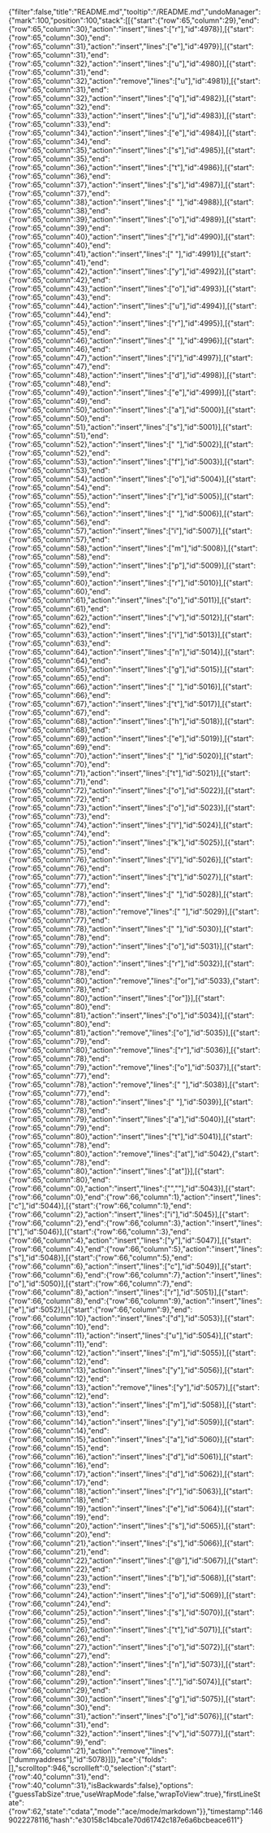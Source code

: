 {"filter":false,"title":"README.md","tooltip":"/README.md","undoManager":{"mark":100,"position":100,"stack":[[{"start":{"row":65,"column":29},"end":{"row":65,"column":30},"action":"insert","lines":["r"],"id":4978}],[{"start":{"row":65,"column":30},"end":{"row":65,"column":31},"action":"insert","lines":["e"],"id":4979}],[{"start":{"row":65,"column":31},"end":{"row":65,"column":32},"action":"insert","lines":["u"],"id":4980}],[{"start":{"row":65,"column":31},"end":{"row":65,"column":32},"action":"remove","lines":["u"],"id":4981}],[{"start":{"row":65,"column":31},"end":{"row":65,"column":32},"action":"insert","lines":["q"],"id":4982}],[{"start":{"row":65,"column":32},"end":{"row":65,"column":33},"action":"insert","lines":["u"],"id":4983}],[{"start":{"row":65,"column":33},"end":{"row":65,"column":34},"action":"insert","lines":["e"],"id":4984}],[{"start":{"row":65,"column":34},"end":{"row":65,"column":35},"action":"insert","lines":["s"],"id":4985}],[{"start":{"row":65,"column":35},"end":{"row":65,"column":36},"action":"insert","lines":["t"],"id":4986}],[{"start":{"row":65,"column":36},"end":{"row":65,"column":37},"action":"insert","lines":["s"],"id":4987}],[{"start":{"row":65,"column":37},"end":{"row":65,"column":38},"action":"insert","lines":[" "],"id":4988}],[{"start":{"row":65,"column":38},"end":{"row":65,"column":39},"action":"insert","lines":["o"],"id":4989}],[{"start":{"row":65,"column":39},"end":{"row":65,"column":40},"action":"insert","lines":["r"],"id":4990}],[{"start":{"row":65,"column":40},"end":{"row":65,"column":41},"action":"insert","lines":[" "],"id":4991}],[{"start":{"row":65,"column":41},"end":{"row":65,"column":42},"action":"insert","lines":["y"],"id":4992}],[{"start":{"row":65,"column":42},"end":{"row":65,"column":43},"action":"insert","lines":["o"],"id":4993}],[{"start":{"row":65,"column":43},"end":{"row":65,"column":44},"action":"insert","lines":["u"],"id":4994}],[{"start":{"row":65,"column":44},"end":{"row":65,"column":45},"action":"insert","lines":["r"],"id":4995}],[{"start":{"row":65,"column":45},"end":{"row":65,"column":46},"action":"insert","lines":[" "],"id":4996}],[{"start":{"row":65,"column":46},"end":{"row":65,"column":47},"action":"insert","lines":["i"],"id":4997}],[{"start":{"row":65,"column":47},"end":{"row":65,"column":48},"action":"insert","lines":["d"],"id":4998}],[{"start":{"row":65,"column":48},"end":{"row":65,"column":49},"action":"insert","lines":["e"],"id":4999}],[{"start":{"row":65,"column":49},"end":{"row":65,"column":50},"action":"insert","lines":["a"],"id":5000}],[{"start":{"row":65,"column":50},"end":{"row":65,"column":51},"action":"insert","lines":["s"],"id":5001}],[{"start":{"row":65,"column":51},"end":{"row":65,"column":52},"action":"insert","lines":[" "],"id":5002}],[{"start":{"row":65,"column":52},"end":{"row":65,"column":53},"action":"insert","lines":["f"],"id":5003}],[{"start":{"row":65,"column":53},"end":{"row":65,"column":54},"action":"insert","lines":["o"],"id":5004}],[{"start":{"row":65,"column":54},"end":{"row":65,"column":55},"action":"insert","lines":["r"],"id":5005}],[{"start":{"row":65,"column":55},"end":{"row":65,"column":56},"action":"insert","lines":[" "],"id":5006}],[{"start":{"row":65,"column":56},"end":{"row":65,"column":57},"action":"insert","lines":["i"],"id":5007}],[{"start":{"row":65,"column":57},"end":{"row":65,"column":58},"action":"insert","lines":["m"],"id":5008}],[{"start":{"row":65,"column":58},"end":{"row":65,"column":59},"action":"insert","lines":["p"],"id":5009}],[{"start":{"row":65,"column":59},"end":{"row":65,"column":60},"action":"insert","lines":["r"],"id":5010}],[{"start":{"row":65,"column":60},"end":{"row":65,"column":61},"action":"insert","lines":["o"],"id":5011}],[{"start":{"row":65,"column":61},"end":{"row":65,"column":62},"action":"insert","lines":["v"],"id":5012}],[{"start":{"row":65,"column":62},"end":{"row":65,"column":63},"action":"insert","lines":["i"],"id":5013}],[{"start":{"row":65,"column":63},"end":{"row":65,"column":64},"action":"insert","lines":["n"],"id":5014}],[{"start":{"row":65,"column":64},"end":{"row":65,"column":65},"action":"insert","lines":["g"],"id":5015}],[{"start":{"row":65,"column":65},"end":{"row":65,"column":66},"action":"insert","lines":[" "],"id":5016}],[{"start":{"row":65,"column":66},"end":{"row":65,"column":67},"action":"insert","lines":["t"],"id":5017}],[{"start":{"row":65,"column":67},"end":{"row":65,"column":68},"action":"insert","lines":["h"],"id":5018}],[{"start":{"row":65,"column":68},"end":{"row":65,"column":69},"action":"insert","lines":["e"],"id":5019}],[{"start":{"row":65,"column":69},"end":{"row":65,"column":70},"action":"insert","lines":[" "],"id":5020}],[{"start":{"row":65,"column":70},"end":{"row":65,"column":71},"action":"insert","lines":["t"],"id":5021}],[{"start":{"row":65,"column":71},"end":{"row":65,"column":72},"action":"insert","lines":["o"],"id":5022}],[{"start":{"row":65,"column":72},"end":{"row":65,"column":73},"action":"insert","lines":["o"],"id":5023}],[{"start":{"row":65,"column":73},"end":{"row":65,"column":74},"action":"insert","lines":["l"],"id":5024}],[{"start":{"row":65,"column":74},"end":{"row":65,"column":75},"action":"insert","lines":["k"],"id":5025}],[{"start":{"row":65,"column":75},"end":{"row":65,"column":76},"action":"insert","lines":["i"],"id":5026}],[{"start":{"row":65,"column":76},"end":{"row":65,"column":77},"action":"insert","lines":["t"],"id":5027}],[{"start":{"row":65,"column":77},"end":{"row":65,"column":78},"action":"insert","lines":[" "],"id":5028}],[{"start":{"row":65,"column":77},"end":{"row":65,"column":78},"action":"remove","lines":[" "],"id":5029}],[{"start":{"row":65,"column":77},"end":{"row":65,"column":78},"action":"insert","lines":[" "],"id":5030}],[{"start":{"row":65,"column":78},"end":{"row":65,"column":79},"action":"insert","lines":["o"],"id":5031}],[{"start":{"row":65,"column":79},"end":{"row":65,"column":80},"action":"insert","lines":["r"],"id":5032}],[{"start":{"row":65,"column":78},"end":{"row":65,"column":80},"action":"remove","lines":["or"],"id":5033},{"start":{"row":65,"column":78},"end":{"row":65,"column":80},"action":"insert","lines":["or"]}],[{"start":{"row":65,"column":80},"end":{"row":65,"column":81},"action":"insert","lines":["o"],"id":5034}],[{"start":{"row":65,"column":80},"end":{"row":65,"column":81},"action":"remove","lines":["o"],"id":5035}],[{"start":{"row":65,"column":79},"end":{"row":65,"column":80},"action":"remove","lines":["r"],"id":5036}],[{"start":{"row":65,"column":78},"end":{"row":65,"column":79},"action":"remove","lines":["o"],"id":5037}],[{"start":{"row":65,"column":77},"end":{"row":65,"column":78},"action":"remove","lines":[" "],"id":5038}],[{"start":{"row":65,"column":77},"end":{"row":65,"column":78},"action":"insert","lines":[" "],"id":5039}],[{"start":{"row":65,"column":78},"end":{"row":65,"column":79},"action":"insert","lines":["a"],"id":5040}],[{"start":{"row":65,"column":79},"end":{"row":65,"column":80},"action":"insert","lines":["t"],"id":5041}],[{"start":{"row":65,"column":78},"end":{"row":65,"column":80},"action":"remove","lines":["at"],"id":5042},{"start":{"row":65,"column":78},"end":{"row":65,"column":80},"action":"insert","lines":["at"]}],[{"start":{"row":65,"column":80},"end":{"row":66,"column":0},"action":"insert","lines":["",""],"id":5043}],[{"start":{"row":66,"column":0},"end":{"row":66,"column":1},"action":"insert","lines":["c"],"id":5044}],[{"start":{"row":66,"column":1},"end":{"row":66,"column":2},"action":"insert","lines":["i"],"id":5045}],[{"start":{"row":66,"column":2},"end":{"row":66,"column":3},"action":"insert","lines":["t"],"id":5046}],[{"start":{"row":66,"column":3},"end":{"row":66,"column":4},"action":"insert","lines":["y"],"id":5047}],[{"start":{"row":66,"column":4},"end":{"row":66,"column":5},"action":"insert","lines":["s"],"id":5048}],[{"start":{"row":66,"column":5},"end":{"row":66,"column":6},"action":"insert","lines":["c"],"id":5049}],[{"start":{"row":66,"column":6},"end":{"row":66,"column":7},"action":"insert","lines":["o"],"id":5050}],[{"start":{"row":66,"column":7},"end":{"row":66,"column":8},"action":"insert","lines":["r"],"id":5051}],[{"start":{"row":66,"column":8},"end":{"row":66,"column":9},"action":"insert","lines":["e"],"id":5052}],[{"start":{"row":66,"column":9},"end":{"row":66,"column":10},"action":"insert","lines":["d"],"id":5053}],[{"start":{"row":66,"column":10},"end":{"row":66,"column":11},"action":"insert","lines":["u"],"id":5054}],[{"start":{"row":66,"column":11},"end":{"row":66,"column":12},"action":"insert","lines":["m"],"id":5055}],[{"start":{"row":66,"column":12},"end":{"row":66,"column":13},"action":"insert","lines":["y"],"id":5056}],[{"start":{"row":66,"column":12},"end":{"row":66,"column":13},"action":"remove","lines":["y"],"id":5057}],[{"start":{"row":66,"column":12},"end":{"row":66,"column":13},"action":"insert","lines":["m"],"id":5058}],[{"start":{"row":66,"column":13},"end":{"row":66,"column":14},"action":"insert","lines":["y"],"id":5059}],[{"start":{"row":66,"column":14},"end":{"row":66,"column":15},"action":"insert","lines":["a"],"id":5060}],[{"start":{"row":66,"column":15},"end":{"row":66,"column":16},"action":"insert","lines":["d"],"id":5061}],[{"start":{"row":66,"column":16},"end":{"row":66,"column":17},"action":"insert","lines":["d"],"id":5062}],[{"start":{"row":66,"column":17},"end":{"row":66,"column":18},"action":"insert","lines":["r"],"id":5063}],[{"start":{"row":66,"column":18},"end":{"row":66,"column":19},"action":"insert","lines":["e"],"id":5064}],[{"start":{"row":66,"column":19},"end":{"row":66,"column":20},"action":"insert","lines":["s"],"id":5065}],[{"start":{"row":66,"column":20},"end":{"row":66,"column":21},"action":"insert","lines":["s"],"id":5066}],[{"start":{"row":66,"column":21},"end":{"row":66,"column":22},"action":"insert","lines":["@"],"id":5067}],[{"start":{"row":66,"column":22},"end":{"row":66,"column":23},"action":"insert","lines":["b"],"id":5068}],[{"start":{"row":66,"column":23},"end":{"row":66,"column":24},"action":"insert","lines":["o"],"id":5069}],[{"start":{"row":66,"column":24},"end":{"row":66,"column":25},"action":"insert","lines":["s"],"id":5070}],[{"start":{"row":66,"column":25},"end":{"row":66,"column":26},"action":"insert","lines":["t"],"id":5071}],[{"start":{"row":66,"column":26},"end":{"row":66,"column":27},"action":"insert","lines":["o"],"id":5072}],[{"start":{"row":66,"column":27},"end":{"row":66,"column":28},"action":"insert","lines":["n"],"id":5073}],[{"start":{"row":66,"column":28},"end":{"row":66,"column":29},"action":"insert","lines":["."],"id":5074}],[{"start":{"row":66,"column":29},"end":{"row":66,"column":30},"action":"insert","lines":["g"],"id":5075}],[{"start":{"row":66,"column":30},"end":{"row":66,"column":31},"action":"insert","lines":["o"],"id":5076}],[{"start":{"row":66,"column":31},"end":{"row":66,"column":32},"action":"insert","lines":["v"],"id":5077}],[{"start":{"row":66,"column":9},"end":{"row":66,"column":21},"action":"remove","lines":["dummyaddress"],"id":5078}]]},"ace":{"folds":[],"scrolltop":946,"scrollleft":0,"selection":{"start":{"row":40,"column":31},"end":{"row":40,"column":31},"isBackwards":false},"options":{"guessTabSize":true,"useWrapMode":false,"wrapToView":true},"firstLineState":{"row":62,"state":"cdata","mode":"ace/mode/markdown"}},"timestamp":1469022278116,"hash":"e30158c14bca1e70d61742c187e6a6bcbeace611"}